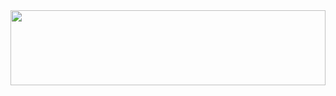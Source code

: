 
<a href="https://github.com/devxb/gitanimals">
  <img
    src="https://render.gitanimals.org/lines/zzikbu?pet-id=617010851525267971"
    width="100%"
    height="120"
  />
</a>
  
